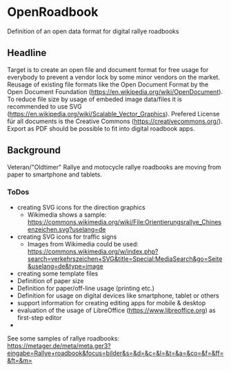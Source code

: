# OpenRoadbook
Definition of an open data format for digital rallye roadbooks

## Headline
Target is to create an open file and document format for free usage for everybody to prevent a vendor lock by some minor vendors on the market.
Reusage of existing file formats like the Open Document Format by the Open Document Foundation (https://en.wikipedia.org/wiki/OpenDocument).
To reduce file size by usage of embeded image data/files it is recommended to use SVG (https://en.wikipedia.org/wiki/Scalable_Vector_Graphics).
Prefered License für all documents is the Creative Commons (https://creativecommons.org/).
Export as PDF should be possible to fit into digital roadbook apps.

## Background
Veteran/"Oldtimer" Rallye and motocycle rallye roadbooks are moving from paper to smartphone and tablets.

### ToDos
* creating SVG icons for the direction graphics
  * Wikimedia shows a sample: https://commons.wikimedia.org/wiki/File:Orientierungsrallye_Chinesenzeichen.svg?uselang=de
* creating SVG icons for traffic signs
  * Images from Wikimedia could be used: https://commons.wikimedia.org/w/index.php?search=verkehrszeichen+SVG&title=Special:MediaSearch&go=Seite&uselang=de&type=image
* creating some template files 
* Definition of paper size
* Definition for paper/off-line usage (printing etc.)
* Definition for usage on digital devices like smartphone, tablet or others
* support information for creating editing apps for mobile & desktop 
* evaluation of the usage of LibreOffice (https://www.libreoffice.org) as first-step editor
* 

See some samples of rallye roadbooks: https://metager.de/meta/meta.ger3?eingabe=Rallye+roadbook&focus=bilder&s=&d=&c=&l=&t=&a=&co=&f=&ff=&ft=&m=
